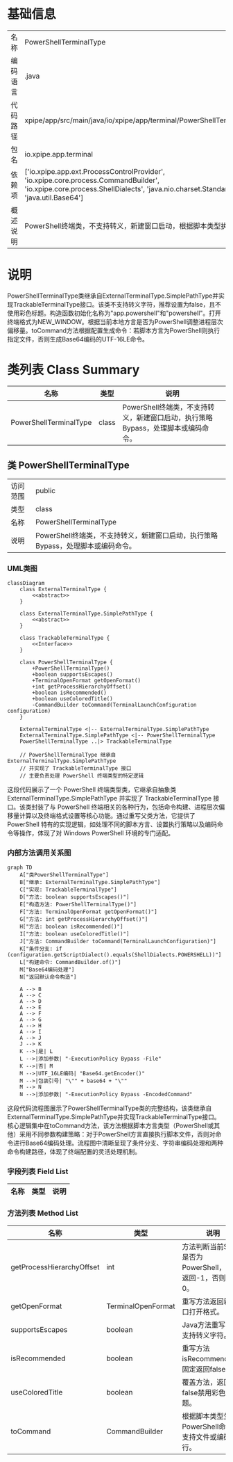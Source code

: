 # 基础信息

|      |      |
|------|------|
| 名称 | PowerShellTerminalType |
| 编码语言 | .java |
| 代码路径 | xpipe/app/src/main/java/io/xpipe/app/terminal/PowerShellTerminalType.java |
| 包名 | io.xpipe.app.terminal |
| 依赖项 | ['io.xpipe.app.ext.ProcessControlProvider', 'io.xpipe.core.process.CommandBuilder', 'io.xpipe.core.process.ShellDialects', 'java.nio.charset.StandardCharsets', 'java.util.Base64'] |
| 概述说明 | PowerShell终端类，不支持转义，新建窗口启动，根据脚本类型执行不同命令。 |

# 说明

PowerShellTerminalType类继承自ExternalTerminalType.SimplePathType并实现TrackableTerminalType接口。该类不支持转义字符，推荐设置为false，且不使用彩色标题。构造函数初始化名称为"app.powershell"和"powershell"。打开终端格式为NEW_WINDOW。根据当前本地方言是否为PowerShell调整进程层次偏移量。toCommand方法根据配置生成命令：若脚本方言为PowerShell则执行指定文件，否则生成Base64编码的UTF-16LE命令。

# 类列表 Class Summary

| 名称   | 类型  | 说明 |
|-------|------|-------------|
| PowerShellTerminalType | class | PowerShell终端类，不支持转义，新建窗口启动，执行策略Bypass，处理脚本或编码命令。 |



## 类 PowerShellTerminalType

|      |      |
|------|------|
| 访问范围 | public |
| 类型 | class |
| 名称 | PowerShellTerminalType |
| 说明 | PowerShell终端类，不支持转义，新建窗口启动，执行策略Bypass，处理脚本或编码命令。 |


### UML类图

```mermaid
classDiagram
    class ExternalTerminalType {
        <<abstract>>
    }
    
    class ExternalTerminalType.SimplePathType {
        <<abstract>>
    }
    
    class TrackableTerminalType {
        <<Interface>>
    }
    
    class PowerShellTerminalType {
        +PowerShellTerminalType()
        +boolean supportsEscapes()
        +TerminalOpenFormat getOpenFormat()
        +int getProcessHierarchyOffset()
        +boolean isRecommended()
        +boolean useColoredTitle()
        -CommandBuilder toCommand(TerminalLaunchConfiguration configuration)
    }
    
    ExternalTerminalType <|-- ExternalTerminalType.SimplePathType
    ExternalTerminalType.SimplePathType <|-- PowerShellTerminalType
    PowerShellTerminalType ..|> TrackableTerminalType
    
    // PowerShellTerminalType 继承自 ExternalTerminalType.SimplePathType
    // 并实现了 TrackableTerminalType 接口
    // 主要负责处理 PowerShell 终端类型的特定逻辑
```

这段代码展示了一个 PowerShell 终端类型类，它继承自抽象类 ExternalTerminalType.SimplePathType 并实现了 TrackableTerminalType 接口。该类封装了与 PowerShell 终端相关的各种行为，包括命令构建、进程层次偏移量计算以及终端格式设置等核心功能。通过重写父类方法，它提供了 PowerShell 特有的实现逻辑，如处理不同的脚本方言、设置执行策略以及编码命令等操作，体现了对 Windows PowerShell 环境的专门适配。


### 内部方法调用关系图

```mermaid
graph TD
    A["类PowerShellTerminalType"]
    B["继承: ExternalTerminalType.SimplePathType"]
    C["实现: TrackableTerminalType"]
    D["方法: boolean supportsEscapes()"]
    E["构造方法: PowerShellTerminalType()"]
    F["方法: TerminalOpenFormat getOpenFormat()"]
    G["方法: int getProcessHierarchyOffset()"]
    H["方法: boolean isRecommended()"]
    I["方法: boolean useColoredTitle()"]
    J["方法: CommandBuilder toCommand(TerminalLaunchConfiguration)"]
    K["条件分支: if (configuration.getScriptDialect().equals(ShellDialects.POWERSHELL))"]
    L["构建命令: CommandBuilder.of()"]
    M["Base64编码处理"]
    N["返回默认命令构造"]

    A --> B
    A --> C
    A --> D
    A --> E
    A --> F
    A --> G
    A --> H
    A --> I
    A --> J
    J --> K
    K -->|是| L
    L -->|添加参数| "-ExecutionPolicy Bypass -File"
    K -->|否| M
    M -->|UTF_16LE编码| "Base64.getEncoder()"
    M -->|包装引号| "\"" + base64 + "\""
    M --> N
    N -->|添加参数| "-ExecutionPolicy Bypass -EncodedCommand"
```

这段代码流程图展示了PowerShellTerminalType类的完整结构，该类继承自ExternalTerminalType.SimplePathType并实现TrackableTerminalType接口。核心逻辑集中在toCommand方法，该方法根据脚本方言类型（PowerShell或其他）采用不同参数构建策略：对于PowerShell方言直接执行脚本文件，否则对命令进行Base64编码处理。流程图中清晰呈现了条件分支、字符串编码处理和两种命令构建路径，体现了终端配置的灵活处理机制。

### 字段列表 Field List

| 名称  | 类型  | 说明 |
|-------|-------|------|

### 方法列表 Method List

| 名称  | 类型  | 说明 |
|-------|-------|------|
| getProcessHierarchyOffset | int | 方法判断当前Shell是否为PowerShell，是则返回-1，否则返回0。 |
| getOpenFormat | TerminalOpenFormat | 重写方法返回新窗口打开格式。 |
| supportsEscapes | boolean | Java方法重写，不支持转义字符。 |
| isRecommended | boolean | 重写方法isRecommended，固定返回false。 |
| useColoredTitle | boolean | 覆盖方法，返回false禁用彩色标题。 |
| toCommand | CommandBuilder | 根据脚本类型生成PowerShell命令，支持文件或编码执行。 |




